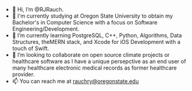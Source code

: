 - 👋 Hi, I’m @RJRauch. 
- 👀 I'm currently studying at Oregon State University to obtain my Bachelor's in Computer Science with a focus on Software Engineering/Development. 
- 🌱 I’m currently learning PostgreSQL, C++, Python, Algorithms, Data Structures, theMERN stack, and Xcode for iOS Development with a touch of Swift. 
- 💞️ I’m looking to collaborate on open source climate projects or healthcare software as I have a unique persepctive as an end user of many healthcare electronic medical records as former healthcare provider. 
- 📫 You can reach me at rauchry@oregonstate.edu

<!---
RJRauch/RJRauch is a ✨ special ✨ repository because its `README.md` (this file) appears on your GitHub profile.
You can click the Preview link to take a look at your changes.
--->
